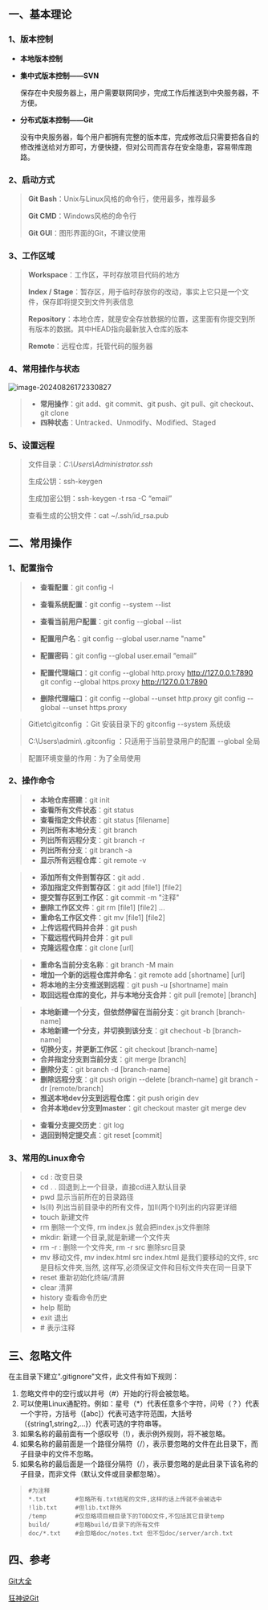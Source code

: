 ## 一、基本理论

### 1、版本控制

- **本地版本控制**

- **集中式版本控制——SVN**

	保存在中央服务器上，用户需要联网同步，完成工作后推送到中央服务器，不方便。

- **分布式版本控制——Git**

	没有中央服务器，每个用户都拥有完整的版本库，完成修改后只需要把各自的修改推送给对方即可，方便快捷，但对公司而言存在安全隐患，容易带库跑路。

### 2、启动方式

> **Git Bash**：Unix与Linux风格的命令行，使用最多，推荐最多
>
> **Git CMD**：Windows风格的命令行
>
> **Git GUI**：图形界面的Git，不建议使用

### 3、工作区域

> **Workspace**：工作区，平时存放项目代码的地方
>
> **Index / Stage**：暂存区，用于临时存放你的改动，事实上它只是一个文件，保存即将提交到文件列表信息
>
> **Repository**：本地仓库，就是安全存放数据的位置，这里面有你提交到所有版本的数据。其中HEAD指向最新放入仓库的版本
>
> **Remote**：远程仓库，托管代码的服务器

### 4、常用操作与状态

![image-20240826172330827](C:\Users\admin\AppData\Roaming\Typora\typora-user-images\image-20240826172330827.png)

> - **常用操作**：git add、git commit、git push、git pull、git checkout、git clone
> - **四种状态**：Untracked、Unmodify、Modified、Staged

### 5、设置远程

> 文件目录：*C:\Users\Administrator\.ssh*
>
> 生成公钥：ssh-keygen
>
> 生成加密公钥：ssh-keygen -t rsa -C “email”
>
> 查看生成的公钥文件：cat ~/.ssh/id_rsa.pub

## 二、常用操作

### 1、配置指令

> - **查看配置**：git config -l
>
> - **查看系统配置**：git config --system --list
>
> - **查看当前用户配置**：git config --global  --list
>
> - **配置用户名**：git config --global user.name "name"
>
> - **配置密码**：git config --global user.email  “email”
>
> - **配置代理端口**：git config --global http.proxy http://127.0.0.1:7890    git config --global https.proxy http://127.0.0.1:7890
>
> - **删除代理端口**：git config --global --unset http.proxy                                git config --global --unset https.proxy
>

> Git\etc\gitconfig ：Git 安装目录下的 gitconfig   --system 系统级
>
> C:\Users\admin\ .gitconfig ：只适用于当前登录用户的配置  --global 全局

> 配置环境变量的作用：为了全局使用

### 2、操作命令

> - **本地仓库搭建**：git init
> - **查看所有文件状态**：git status
> - **查看指定文件状态**：git status [filename]
> - **列出所有本地分支**：git branch
> - **列出所有远程分支**：git branch -r
> - **列出所有分支**：git branch -a 
> - **显示所有远程仓库**：git remote -v

> - **添加所有文件到暂存区**：git add .
> - **添加指定文件到暂存区**：git add [file1] [file2]
> - **提交暂存区到工作区**：git commit -m "注释"
> - **删除工作区文件**：git rm [file1] [file2] ...
> - **重命名工作区文件**：git mv [file1] [file2]
> - **上传远程代码并合并**：git push
> - **下载远程代码并合并**：git pull
> - **克隆远程仓库**：git clone [url]

> - **重命名当前分支名称**：git branch -M main
> - **增加一个新的远程仓库并命名**：git remote add [shortname] [url]
> - **将本地的主分支推送到远程**：git push -u [shortname] main
> - **取回远程仓库的变化，并与本地分支合并**：git pull [remote] [branch]

> - **本地新建一个分支，但依然停留在当前分支**：git branch [branch-name]
> - **本地新建一个分支，并切换到该分支**：git chechout -b [branch-name]
> - **切换分支，并更新工作区**：git checkout [branch-name]
> - **合并指定分支到当前分支**：git merge [branch]
> - **删除分支**：git branch -d [branch-name]
> - **删除远程分支**：git push origin --delete [branch-name]     git branch -dr [remote/branch]
> - **推送本地dev分支到远程仓库**：git push origin dev
> - **合并本地dev分支到master**：git checkout master
> 	git merge dev

> - **查看分支提交历史**：git log
> - **退回到特定提交点**：git reset [commit]

### 3、常用的Linux命令

>- cd : 改变目录
>- cd . . 回退到上一个目录，直接cd进入默认目录
>- pwd  显示当前所在的目录路径
>- ls(ll) 列出当前目录中的所有文件，加ll(两个ll)列出的内容更详细
>- touch 新建文件
>- rm 删除一个文件, rm index.js 就会把index.js文件删除
>- mkdir:  新建一个目录,就是新建一个文件夹
>- rm -r :  删除一个文件夹, rm -r src 删除src目录
>- mv 移动文件, mv index.html src index.html 是我们要移动的文件, src 是目标文件夹,当然, 这样写,必须保证文件和目标文件夹在同一目录下
>- reset 重新初始化终端/清屏
>- clear 清屏
>- history 查看命令历史
>- help 帮助
>- exit 退出
>- \# 表示注释

## 三、忽略文件

在主目录下建立".gitignore"文件，此文件有如下规则：

1. 忽略文件中的空行或以井号（#）开始的行将会被忽略。
2. 可以使用Linux通配符。例如：星号（*）代表任意多个字符，问号（？）代表一个字符，方括号（[abc]）代表可选字符范围，大括号（{string1,string2,...}）代表可选的字符串等。
3. 如果名称的最前面有一个感叹号（!），表示例外规则，将不被忽略。
4. 如果名称的最前面是一个路径分隔符（/），表示要忽略的文件在此目录下，而子目录中的文件不忽略。
5. 如果名称的最后面是一个路径分隔符（/），表示要忽略的是此目录下该名称的子目录，而非文件（默认文件或目录都忽略）。

> ```
> #为注释
> *.txt        #忽略所有.txt结尾的文件,这样的话上传就不会被选中
> !lib.txt     #但lib.txt除外
> /temp        #仅忽略项目根目录下的TODO文件,不包括其它目录temp
> build/       #忽略build/目录下的所有文件
> doc/*.txt    #会忽略doc/notes.txt 但不包doc/server/arch.txt

## 四、参考

[Git大全](https://gitee.com/all-about-git)

[狂神说Git](https://www.bilibili.com/video/BV1FE411P7B3?p=1&vd_source=13dcf7fb782925cf156eabe37fb05412)

